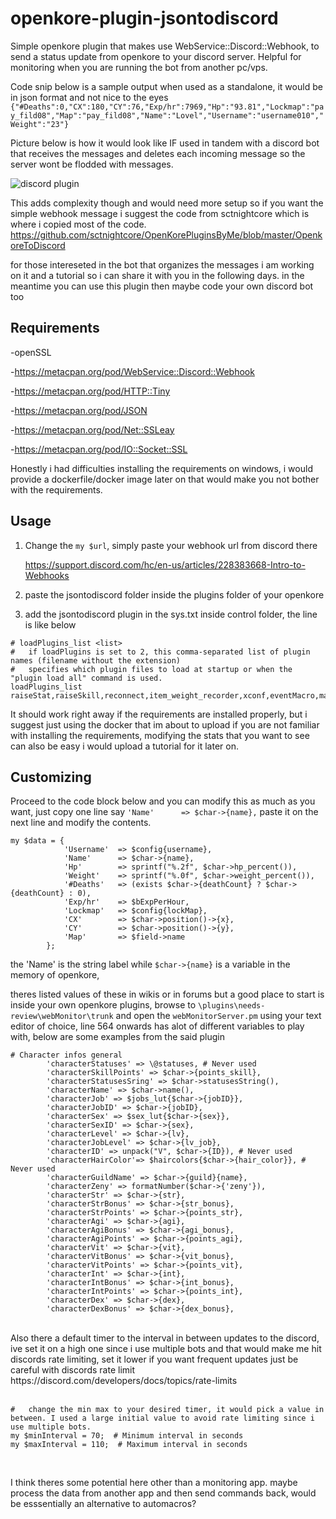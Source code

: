 # openkore-plugin-jsontodiscord

Simple openkore plugin that makes use WebService::Discord::Webhook, to send a status update from openkore to your discord server.
Helpful for monitoring when you are running the bot from another pc/vps.

Code snip below is a sample output when used as a standalone, it would be in json format and not nice to the eyes
`{"#Deaths":0,"CX":180,"CY":76,"Exp/hr":7969,"Hp":"93.81","Lockmap":"pay_fild08","Map":"pay_fild08","Name":"Lovel","Username":"username010","Weight":"23"}`

Picture below is how it would look like IF used in tandem with a discord bot that receives the messages and deletes each incoming message so the server wont be flodded with messages.

![discord plugin](https://github.com/KoukatsuMahoutsukai/openkore-plugin-jsontodiscord-main/assets/123940777/f36e717f-7cb7-45f5-a876-d42b24f31bc1)

This adds complexity though and would need more setup so if you want the simple webhook message i suggest the code from sctnightcore which is where i copied most of the code.
https://github.com/sctnightcore/OpenKorePluginsByMe/blob/master/OpenkoreToDiscord


for those intereseted in the bot that organizes the messages i am working on it and a tutorial so i can share it with you in the following days. 
in the meantime you can use this plugin then maybe code your own discord bot too

## Requirements
-openSSL

-https://metacpan.org/pod/WebService::Discord::Webhook

-https://metacpan.org/pod/HTTP::Tiny

-https://metacpan.org/pod/JSON

-https://metacpan.org/pod/Net::SSLeay

-https://metacpan.org/pod/IO::Socket::SSL


Honestly i had difficulties installing the requirements on windows, i would provide a dockerfile/docker image later on that would make you not bother with the requirements.

## Usage
1.  Change the `my $url`, simply paste your webhook url from discord there
    
    https://support.discord.com/hc/en-us/articles/228383668-Intro-to-Webhooks

2.  paste the jsontodiscord folder inside the plugins folder of your openkore

3.  add the jsontodiscord plugin in the sys.txt inside control folder, the line is like below
```
# loadPlugins_list <list>
#   if loadPlugins is set to 2, this comma-separated list of plugin names (filename without the extension)
#   specifies which plugin files to load at startup or when the "plugin load all" command is used.
loadPlugins_list raiseStat,raiseSkill,reconnect,item_weight_recorder,xconf,eventMacro,macro,jsontodiscord
```
It should work right away if the requirements are installed properly, but i suggest just using the docker that im about to upload if you are not familiar with installing the requirements, modifying the stats that you want to see can also be easy i would upload a tutorial for it later on.

## Customizing

Proceed to the code block below and you can modify this as much as you want, just copy one line say `'Name'      => $char->{name},` paste it on the next line and modify the contents.

```
my $data = {
            'Username'  => $config{username},
            'Name'      => $char->{name},
            'Hp'        => sprintf("%.2f", $char->hp_percent()),
            'Weight'    => sprintf("%.0f", $char->weight_percent()),
            '#Deaths'   => (exists $char->{deathCount} ? $char->{deathCount} : 0),
            'Exp/hr'    => $bExpPerHour,
            'Lockmap'   => $config{lockMap},
            'CX'        => $char->position()->{x},
            'CY'        => $char->position()->{y},
            'Map'       => $field->name
        };
```

the 'Name' is the string label while `$char->{name}` is a variable in the memory of openkore,

theres listed values of these in wikis or in forums but a good place to start is inside your own openkore plugins, browse to `\plugins\needs-review\webMonitor\trunk` and open the `webMonitorServer.pm` using your text editor of choice, line 564 onwards has alot of different variables to play with, below are some examples from the said plugin

```
# Character infos general
		'characterStatuses' => \@statuses, # Never used
		'characterSkillPoints' => $char->{points_skill},
		'characterStatusesSring' => $char->statusesString(),
		'characterName' => $char->name(),
		'characterJob' => $jobs_lut{$char->{jobID}},
		'characterJobID' => $char->{jobID},
		'characterSex' => $sex_lut{$char->{sex}},
		'characterSexID' => $char->{sex},
		'characterLevel' => $char->{lv},
		'characterJobLevel' => $char->{lv_job},
		'characterID' => unpack("V", $char->{ID}), # Never used
		'characterHairColor'=> $haircolors{$char->{hair_color}}, # Never used
		'characterGuildName' => $char->{guild}{name},
		'characterZeny' => formatNumber($char->{'zeny'}),
		'characterStr' => $char->{str},
		'characterStrBonus' => $char->{str_bonus},
		'characterStrPoints' => $char->{points_str},
		'characterAgi' => $char->{agi},
		'characterAgiBonus' => $char->{agi_bonus},
		'characterAgiPoints' => $char->{points_agi},
		'characterVit' => $char->{vit},
		'characterVitBonus' => $char->{vit_bonus},
		'characterVitPoints' => $char->{points_vit},
		'characterInt' => $char->{int},
		'characterIntBonus' => $char->{int_bonus},
		'characterIntPoints' => $char->{points_int},
		'characterDex' => $char->{dex},
		'characterDexBonus' => $char->{dex_bonus},
```

<br>
Also there a default timer to the interval in between updates to the discord, ive set it on a high one since i use multiple bots and that would make me hit discords rate limiting, set it lower if you want frequent updates 
just be careful with discords rate limit https://discord.com/developers/docs/topics/rate-limits
<br><br>


```
#   change the min max to your desired timer, it would pick a value in between. I used a large initial value to avoid rate limiting since i use multiple bots.
my $minInterval = 70;  # Minimum interval in seconds
my $maxInterval = 110;  # Maximum interval in seconds

```
<br>

I think theres some potential here other than a monitoring app. maybe process the data from another app and then send commands back, would be esssentially an alternative to automacros?

